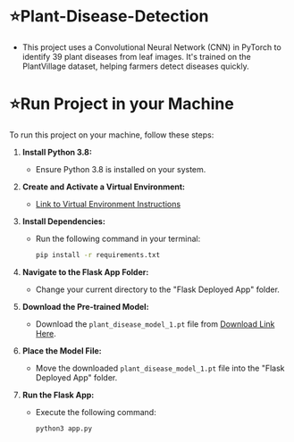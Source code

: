 # ⭐Plant-Disease-Detection
* This project uses a Convolutional Neural Network (CNN) in PyTorch to identify 39 plant diseases from leaf images. It's trained on the PlantVillage dataset, helping farmers detect diseases quickly.


# ⭐Run Project in your Machine

To run this project on your machine, follow these steps:

1.  **Install Python 3.8:**
    * Ensure Python 3.8 is installed on your system.

2.  **Create and Activate a Virtual Environment:**
    * [Link to Virtual Environment Instructions](YourVirtualEnvironmentLinkHere)

3.  **Install Dependencies:**
    * Run the following command in your terminal:
        ```bash
        pip install -r requirements.txt
        ```

4.  **Navigate to the Flask App Folder:**
    * Change your current directory to the "Flask Deployed App" folder.

5.  **Download the Pre-trained Model:**
    * Download the `plant_disease_model_1.pt` file from [Download Link Here](https://drive.google.com/drive/folders/1ewJWAiduGuld_9oGSrTuLumg9y62qS6A?usp=share_link).

6.  **Place the Model File:**
    * Move the downloaded `plant_disease_model_1.pt` file into the "Flask Deployed App" folder.

7.  **Run the Flask App:**
    * Execute the following command:
        ```bash
        python3 app.py
        ```
